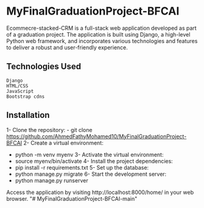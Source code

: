 # MyFinalGraduationProject-BFCAI
Ecommecre-stacked-CRM is a full-stack web application developed as part of a graduation project. The application is built using Django, a high-level Python web framework, and incorporates various technologies and features to deliver a robust and user-friendly experience.

## Technologies Used

    Django
    HTML/CSS
    JavaScript
    Bootstrap cdns
    
    
 ## Installation
 1- Clone the repository:
    - git clone https://github.com/AhmedFathyMohamed10/MyFinalGraduationProject-BFCAI
 2- Create a virtual environment:
   - python -m venv myenv
 3- Activate the virtual environment:
   - source myenv/bin/activate
 4- Install the project dependencies:
   - pip install -r requirements.txt
 5- Set up the database:
   - python manage.py migrate
 6- Start the development server:
   - python manage.py runserver

Access the application by visiting http://localhost:8000/home/ in your web browser.
"# MyFinalGraduationProject-BFCAI-main" 
